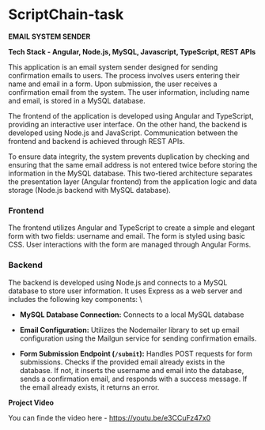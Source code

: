 # ScriptChain-task

**EMAIL SYSTEM SENDER**

**Tech Stack - Angular, Node.js, MySQL, Javascript, TypeScript, REST APIs**

This application is an email system sender designed for sending confirmation emails to users. The process involves users entering their name and email in a form. Upon submission, the user receives a confirmation email from the system. The user information, including name and email, is stored in a MySQL database.

The frontend of the application is developed using Angular and TypeScript, providing an interactive user interface. On the other hand, the backend is developed using Node.js and JavaScript. Communication between the frontend and backend is achieved through REST APIs.

To ensure data integrity, the system prevents duplication by checking and ensuring that the same email address is not entered twice before storing the information in the MySQL database. This two-tiered architecture separates the presentation layer (Angular frontend) from the application logic and data storage (Node.js backend with MySQL database).



### Frontend

The frontend utilizes Angular and TypeScript to create a simple and elegant form with two fields: username and email. The form is styled using basic CSS. User interactions with the form are managed through Angular Forms.

### Backend

The backend is developed using Node.js and connects to a MySQL database to store user information. It uses Express as a web server and includes the following key components:
\

- **MySQL Database Connection:** Connects to a local MySQL database

- **Email Configuration:** Utilizes the Nodemailer library to set up email configuration using the Mailgun service for sending confirmation emails.

- **Form Submission Endpoint (`/submit`):** Handles POST requests for form submissions. Checks if the provided email already exists in the database. If not, it inserts the username and email into the database, sends a confirmation email, and responds with a success message. If the email already exists, it returns an error.



**Project Video**

You can finde the video here - https://youtu.be/e3CCuFz47x0
